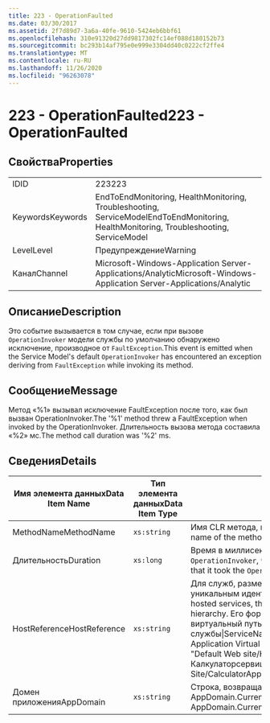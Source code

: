 ```yaml
---
title: 223 - OperationFaulted
ms.date: 03/30/2017
ms.assetid: 2f7d89d7-3a6a-40fe-9610-5424eb6bbf61
ms.openlocfilehash: 310e91320d27dd9817302fc14ef088d180152b73
ms.sourcegitcommit: bc293b14af795e0e999e3304dd40c0222cf2ffe4
ms.translationtype: MT
ms.contentlocale: ru-RU
ms.lasthandoff: 11/26/2020
ms.locfileid: "96263078"
---
```

# <a name="223---operationfaulted"></a><span data-ttu-id="9bbe6-102">223 - OperationFaulted</span><span class="sxs-lookup"><span data-stu-id="9bbe6-102">223 - OperationFaulted</span></span>

## <a name="properties"></a><span data-ttu-id="9bbe6-103">Свойства</span><span class="sxs-lookup"><span data-stu-id="9bbe6-103">Properties</span></span>  
  
|||  
|-|-|  
|<span data-ttu-id="9bbe6-104">ID</span><span class="sxs-lookup"><span data-stu-id="9bbe6-104">ID</span></span>|<span data-ttu-id="9bbe6-105">223</span><span class="sxs-lookup"><span data-stu-id="9bbe6-105">223</span></span>|  
|<span data-ttu-id="9bbe6-106">Keywords</span><span class="sxs-lookup"><span data-stu-id="9bbe6-106">Keywords</span></span>|<span data-ttu-id="9bbe6-107">EndToEndMonitoring, HealthMonitoring, Troubleshooting, ServiceModel</span><span class="sxs-lookup"><span data-stu-id="9bbe6-107">EndToEndMonitoring, HealthMonitoring, Troubleshooting, ServiceModel</span></span>|  
|<span data-ttu-id="9bbe6-108">Level</span><span class="sxs-lookup"><span data-stu-id="9bbe6-108">Level</span></span>|<span data-ttu-id="9bbe6-109">Предупреждение</span><span class="sxs-lookup"><span data-stu-id="9bbe6-109">Warning</span></span>|  
|<span data-ttu-id="9bbe6-110">Канал</span><span class="sxs-lookup"><span data-stu-id="9bbe6-110">Channel</span></span>|<span data-ttu-id="9bbe6-111">Microsoft-Windows-Application Server-Applications/Analytic</span><span class="sxs-lookup"><span data-stu-id="9bbe6-111">Microsoft-Windows-Application Server-Applications/Analytic</span></span>|  
  
## <a name="description"></a><span data-ttu-id="9bbe6-112">Описание</span><span class="sxs-lookup"><span data-stu-id="9bbe6-112">Description</span></span>  

 <span data-ttu-id="9bbe6-113">Это событие вызывается в том случае, если при вызове `OperationInvoker` модели службы по умолчанию обнаружено исключение, производное от `FaultException`.</span><span class="sxs-lookup"><span data-stu-id="9bbe6-113">This event is emitted when the Service Model's default `OperationInvoker` has encountered an exception deriving from `FaultException` while invoking its method.</span></span>  
  
## <a name="message"></a><span data-ttu-id="9bbe6-114">Сообщение</span><span class="sxs-lookup"><span data-stu-id="9bbe6-114">Message</span></span>  

 <span data-ttu-id="9bbe6-115">Метод «%1» вызывал исключение FaultException после того, как был вызван OperationInvoker.</span><span class="sxs-lookup"><span data-stu-id="9bbe6-115">The '%1' method threw a FaultException when invoked by the OperationInvoker.</span></span> <span data-ttu-id="9bbe6-116">Длительность вызова метода составила «%2» мс.</span><span class="sxs-lookup"><span data-stu-id="9bbe6-116">The method call duration was '%2' ms.</span></span>  
  
## <a name="details"></a><span data-ttu-id="9bbe6-117">Сведения</span><span class="sxs-lookup"><span data-stu-id="9bbe6-117">Details</span></span>  
  
|<span data-ttu-id="9bbe6-118">Имя элемента данных</span><span class="sxs-lookup"><span data-stu-id="9bbe6-118">Data Item Name</span></span>|<span data-ttu-id="9bbe6-119">Тип элемента данных</span><span class="sxs-lookup"><span data-stu-id="9bbe6-119">Data Item Type</span></span>|<span data-ttu-id="9bbe6-120">Описание</span><span class="sxs-lookup"><span data-stu-id="9bbe6-120">Description</span></span>|  
|--------------------|--------------------|-----------------|  
|<span data-ttu-id="9bbe6-121">MethodName</span><span class="sxs-lookup"><span data-stu-id="9bbe6-121">MethodName</span></span>|`xs:string`|<span data-ttu-id="9bbe6-122">Имя CLR метода, который был вызван `OperationInvoker`.</span><span class="sxs-lookup"><span data-stu-id="9bbe6-122">The CLR name of the method that was invoked by the `OperationInvoker`.</span></span>|  
|<span data-ttu-id="9bbe6-123">Длительность</span><span class="sxs-lookup"><span data-stu-id="9bbe6-123">Duration</span></span>|`xs:long`|<span data-ttu-id="9bbe6-124">Время в миллисекундах, которое потребовалось `OperationInvoker`, чтобы вызвать метод.</span><span class="sxs-lookup"><span data-stu-id="9bbe6-124">The time, in milliseconds, that it took the `OperationInvoker` to invoke the method.</span></span>|  
|<span data-ttu-id="9bbe6-125">HostReference</span><span class="sxs-lookup"><span data-stu-id="9bbe6-125">HostReference</span></span>|`xs:string`|<span data-ttu-id="9bbe6-126">Для служб, размещенных на веб-узле, это поле является уникальным идентификатором службы в веб-иерархии.</span><span class="sxs-lookup"><span data-stu-id="9bbe6-126">For Web-hosted services, this field uniquely identifies the service in the Web hierarchy.</span></span> <span data-ttu-id="9bbe6-127">Его формат определяется как "имя веб-сайта виртуальный путь к приложению&#124;виртуальный путь службы&#124;ServiceName".</span><span class="sxs-lookup"><span data-stu-id="9bbe6-127">Its format is defined as 'Web Site Name Application Virtual Path&#124;Service Virtual Path&#124;ServiceName'.</span></span> <span data-ttu-id="9bbe6-128">Пример: "Default Web site/Калкулатораппликатион&#124;/Калкулаторсервице.СВК&#124;CalculatorService".</span><span class="sxs-lookup"><span data-stu-id="9bbe6-128">Example: 'Default Web Site/CalculatorApplication&#124;/CalculatorService.svc&#124;CalculatorService'.</span></span>|  
|<span data-ttu-id="9bbe6-129">Домен приложения</span><span class="sxs-lookup"><span data-stu-id="9bbe6-129">AppDomain</span></span>|`xs:string`|<span data-ttu-id="9bbe6-130">Строка, возвращаемая AppDomain.CurrentDomain.FriendlyName.</span><span class="sxs-lookup"><span data-stu-id="9bbe6-130">The string returned by AppDomain.CurrentDomain.FriendlyName.</span></span>|
